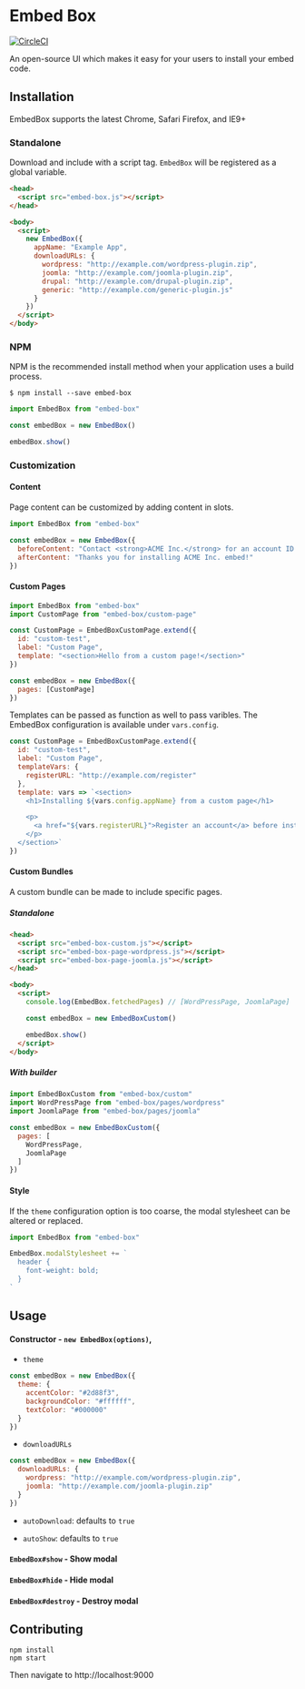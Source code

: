 # Embed Box

[![CircleCI](https://circleci.com/gh/EagerIO/EmbedBox/tree/master.svg?style=svg)](https://circleci.com/gh/EagerIO/EmbedBox/tree/master)

An open-source UI which makes it easy for your users to install your embed code.

## Installation

EmbedBox supports the latest Chrome, Safari Firefox, and IE9+

### Standalone

Download and include with a script tag.
`EmbedBox` will be registered as a global variable.

```html
<head>
  <script src="embed-box.js"></script>
</head>

<body>
  <script>
    new EmbedBox({
      appName: "Example App",
      downloadURLs: {
        wordpress: "http://example.com/wordpress-plugin.zip",
        joomla: "http://example.com/joomla-plugin.zip",
        drupal: "http://example.com/drupal-plugin.zip",
        generic: "http://example.com/generic-plugin.js"
      }
    })
  </script>
</body>
```

### NPM

NPM is the recommended install method when your application uses a build process.

```shell
$ npm install --save embed-box
```

```javascript
import EmbedBox from "embed-box"

const embedBox = new EmbedBox()

embedBox.show()
```

### Customization

#### Content

Page content can be customized by adding content in slots.

```javascript
import EmbedBox from "embed-box"

const embedBox = new EmbedBox({
  beforeContent: "Contact <strong>ACME Inc.</strong> for an account ID.",
  afterContent: "Thanks you for installing ACME Inc. embed!"
})
```

#### Custom Pages

```javascript
import EmbedBox from "embed-box"
import CustomPage from "embed-box/custom-page"

const CustomPage = EmbedBoxCustomPage.extend({
  id: "custom-test",
  label: "Custom Page",
  template: "<section>Hello from a custom page!</section>"
})

const embedBox = new EmbedBox({
  pages: [CustomPage]
})
```

Templates can be passed as function as well to pass varibles.
The EmbedBox configuration is available under `vars.config`.

```javascript
const CustomPage = EmbedBoxCustomPage.extend({
  id: "custom-test",
  label: "Custom Page",
  templateVars: {
    registerURL: "http://example.com/register"
  },
  template: vars => `<section>
    <h1>Installing ${vars.config.appName} from a custom page</h1>

    <p>
      <a href="${vars.registerURL}">Register an account</a> before installing.
    </p>
  </section>`
})
```

#### Custom Bundles

A custom bundle can be made to include specific pages.

##### Standalone

```html
<head>
  <script src="embed-box-custom.js"></script>
  <script src="embed-box-page-wordpress.js"></script>
  <script src="embed-box-page-joomla.js"></script>
</head>

<body>
  <script>
    console.log(EmbedBox.fetchedPages) // [WordPressPage, JoomlaPage]

    const embedBox = new EmbedBoxCustom()

    embedBox.show()
  </script>
</body>
```

##### With builder

```javascript
import EmbedBoxCustom from "embed-box/custom"
import WordPressPage from "embed-box/pages/wordpress"
import JoomlaPage from "embed-box/pages/joomla"

const embedBox = new EmbedBoxCustom({
  pages: [
    WordPressPage,
    JoomlaPage
  ]
})
```

#### Style

If the `theme` configuration option is too coarse, the modal stylesheet can be altered or replaced.

```javascript
import EmbedBox from "embed-box"

EmbedBox.modalStylesheet += `
  header {
    font-weight: bold;
  }
`
```

## Usage

#### Constructor - `new EmbedBox(options)`,

- `theme`

```javascript
const embedBox = new EmbedBox({
  theme: {
    accentColor: "#2d88f3",
    backgroundColor: "#ffffff",
    textColor: "#000000"
  }
})
```

- `downloadURLs`

```javascript
const embedBox = new EmbedBox({
  downloadURLs: {
    wordpress: "http://example.com/wordpress-plugin.zip",
    joomla: "http://example.com/joomla-plugin.zip"
  }
})
```

- `autoDownload`: defaults to `true`

- `autoShow`: defaults to `true`

#### `EmbedBox#show` - Show modal

#### `EmbedBox#hide` - Hide modal

#### `EmbedBox#destroy` - Destroy modal

## Contributing

```shell
npm install
npm start
```

Then navigate to http://localhost:9000
